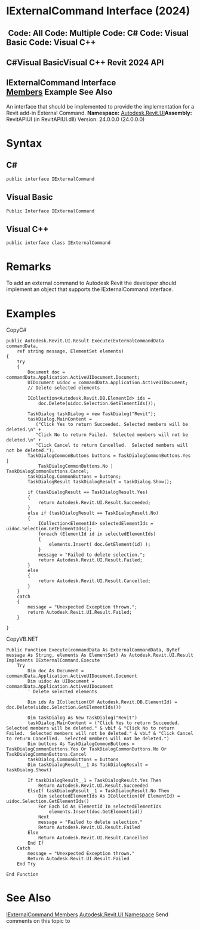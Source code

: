 # IExternalCommand Interface (2024)

﻿
 Code: All Code: Multiple Code: C# Code: Visual Basic Code: Visual C++   
---  
C#Visual BasicVisual C++
Revit 2024 API  
---  
IExternalCommand Interface  
[Members](850475b4-01d3-8247-4515-e53ab1e73e65.md "IExternalCommand Members") Example See Also  
---  
An interface that should be implemented to provide the implementation for a Revit add-in External Command.
**Namespace:** [Autodesk.Revit.UI](e86fd90a-8957-02a6-da7f-ced248966e3e.md "Autodesk.Revit.UI Namespace")**Assembly:** RevitAPIUI (in RevitAPIUI.dll) Version: 24.0.0.0 (24.0.0.0)
# Syntax
C#  
---  
```text
public interface IExternalCommand
```
  
Visual Basic  
---  
```text
Public Interface IExternalCommand
```
  
Visual C++  
---  
```text
public interface class IExternalCommand
```
  
# Remarks
To add an external command to Autodesk Revit the developer should implement an object that supports the IExternalCommand interface.
# Examples
CopyC#
```text
public Autodesk.Revit.UI.Result Execute(ExternalCommandData commandData,
    ref string message, ElementSet elements)
{
    try
    {
        Document doc = commandData.Application.ActiveUIDocument.Document;
        UIDocument uidoc = commandData.Application.ActiveUIDocument;
        // Delete selected elements

        ICollection<Autodesk.Revit.DB.ElementId> ids =
            doc.Delete(uidoc.Selection.GetElementIds());

        TaskDialog taskDialog = new TaskDialog("Revit"); 
        taskDialog.MainContent = 
           ("Click Yes to return Succeeded. Selected members will be deleted.\n" +
           "Click No to return Failed.  Selected members will not be deleted.\n" +
           "Click Cancel to return Cancelled.  Selected members will not be deleted.");
        TaskDialogCommonButtons buttons = TaskDialogCommonButtons.Yes | 
            TaskDialogCommonButtons.No | TaskDialogCommonButtons.Cancel;
        taskDialog.CommonButtons = buttons;
        TaskDialogResult taskDialogResult = taskDialog.Show();

        if (taskDialogResult == TaskDialogResult.Yes)
        {
            return Autodesk.Revit.UI.Result.Succeeded;
        }
        else if (taskDialogResult == TaskDialogResult.No)
        {
            ICollection<ElementId> selectedElementIds = uidoc.Selection.GetElementIds();
            foreach (ElementId id in selectedElementIds)
            {
                elements.Insert( doc.GetElement(id) );
            }
            message = "Failed to delete selection.";
            return Autodesk.Revit.UI.Result.Failed;
        }
        else
        {
            return Autodesk.Revit.UI.Result.Cancelled;
        }
    }
    catch
    {
        message = "Unexpected Exception thrown.";
        return Autodesk.Revit.UI.Result.Failed;
    }

}
```

CopyVB.NET
```text
Public Function Execute(commandData As ExternalCommandData, ByRef message As String, elements As ElementSet) As Autodesk.Revit.UI.Result Implements IExternalCommand.Execute
    Try
        Dim doc As Document = commandData.Application.ActiveUIDocument.Document
        Dim uidoc As UIDocument = commandData.Application.ActiveUIDocument
        ' Delete selected elements

        Dim ids As ICollection(Of Autodesk.Revit.DB.ElementId) = doc.Delete(uidoc.Selection.GetElementIds())

        Dim taskDialog As New TaskDialog("Revit")
        taskDialog.MainContent = ("Click Yes to return Succeeded. Selected members will be deleted." & vbLf & "Click No to return Failed.  Selected members will not be deleted." & vbLf & "Click Cancel to return Cancelled.  Selected members will not be deleted.")
        Dim buttons As TaskDialogCommonButtons = TaskDialogCommonButtons.Yes Or TaskDialogCommonButtons.No Or TaskDialogCommonButtons.Cancel
        taskDialog.CommonButtons = buttons
        Dim taskDialogResult__1 As TaskDialogResult = taskDialog.Show()

        If taskDialogResult__1 = TaskDialogResult.Yes Then
            Return Autodesk.Revit.UI.Result.Succeeded
        ElseIf taskDialogResult__1 = TaskDialogResult.No Then
            Dim selectedElementIds As ICollection(Of ElementId) = uidoc.Selection.GetElementIds()
            For Each id As ElementId In selectedElementIds
                elements.Insert(doc.GetElement(id))
            Next
            message = "Failed to delete selection."
            Return Autodesk.Revit.UI.Result.Failed
        Else
            Return Autodesk.Revit.UI.Result.Cancelled
        End If
    Catch
        message = "Unexpected Exception thrown."
        Return Autodesk.Revit.UI.Result.Failed
    End Try

End Function
```

# See Also
[IExternalCommand Members](850475b4-01d3-8247-4515-e53ab1e73e65.md "IExternalCommand Members")
[Autodesk.Revit.UI Namespace](e86fd90a-8957-02a6-da7f-ced248966e3e.md "Autodesk.Revit.UI Namespace")
Send comments on this topic to 